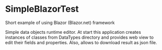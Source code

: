# SimpleBlazorTest
Short example of using Blazor (Blazor.net) framework

Simple data objects runtime editor.
At start this application creates instances of classes from DataTypes directory and provides web view to edit their fields and properties.
Also, allows to download result as json file.
